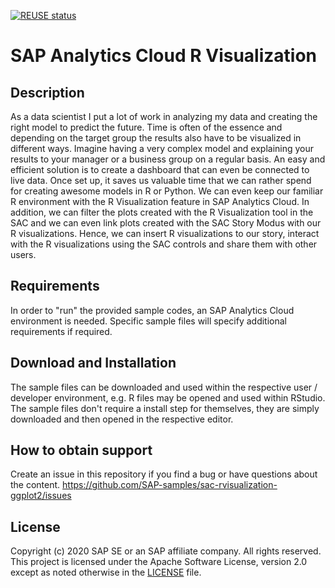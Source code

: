[![REUSE status](https://api.reuse.software/badge/github.com/SAP-samples/sac-rvisualization-ggplot2)](https://api.reuse.software/info/github.com/SAP-samples/sac-rvisualization-ggplot2)

# SAP Analytics Cloud R Visualization

## Description
As a data scientist I put a lot of work in analyzing my data and creating the right model to predict the future. Time is often of the essence and depending on the target group the results also have to be visualized in different ways. Imagine having a very complex model and explaining your results to your manager or a business group on a regular basis. An easy and efficient solution is to create a dashboard that can even be connected to live data. Once set up, it saves us valuable time that we can rather spend for creating awesome models in R or Python. We can even keep our familiar R environment with the R Visualization feature in SAP Analytics Cloud. In addition, we can filter the plots created with the R Visualization tool in the SAC and we can even link plots created with the SAC Story Modus with our R visualizations. Hence, we can insert R visualizations to our story, interact with the R visualizations using the SAC controls and share them with other users. 

## Requirements
In order to "run" the provided sample codes, an SAP Analytics Cloud environment is needed. Specific sample files will specify additional requirements if required.

## Download and Installation
The sample files can be downloaded and used within the respective user / developer environment, e.g. R files may be opened and used within RStudio. The sample files don't require a install step for themselves, they are simply downloaded and then opened in the respective editor.

## How to obtain support
Create an issue in this repository if you find a bug or have questions about the content. 
https://github.com/SAP-samples/sac-rvisualization-ggplot2/issues

## License
Copyright (c) 2020 SAP SE or an SAP affiliate company. All rights reserved. This project is licensed under the Apache Software License, version 2.0 except as noted otherwise in the [LICENSE](LICENSES/Apache-2.0.txt) file.

